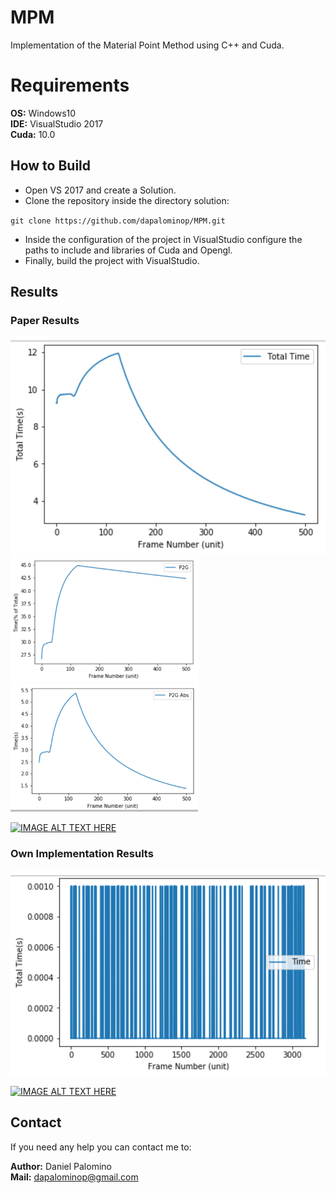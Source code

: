 # MPM
Implementation of the Material Point Method using C++ and Cuda.

# Requirements

**OS:** Windows10 <br/>
**IDE:** VisualStudio 2017 <br/>
**Cuda:** 10.0

## How to Build

 *  Open VS 2017 and create a Solution.
 *  Clone the repository inside the directory solution:
 
 ``
 git clone https://github.com/dapalominop/MPM.git
 ``
 
 *  Inside the configuration of the project in VisualStudio configure the paths to include and libraries of Cuda and Opengl.
 *  Finally, build the project with VisualStudio.
 
 ## Results
 ### Paper Results
 
 <div class="row">
  <div class="column">
    <img src="./static/taichi_total_time.png" width="600">
    
  </div>
  <div class="column">
    <img src="./static/taichi_p2g_porcent.png" width="300">
    <img src="./static/taichi_p2g_number.png" width="300">
  </div>
</div>

  [![IMAGE ALT TEXT HERE](https://img.youtube.com/vi/f4sM-PQ28MU/0.jpg)](https://youtu.be/f4sM-PQ28MU)

### Own Implementation Results 

<div class="row">
  <div class="column">
    <img src="./static/cuda_mpm_time.png" width="600">
    
  </div>
</div>
 
 [![IMAGE ALT TEXT HERE](https://img.youtube.com/vi/4m0TCEUNk9Q/0.jpg)](https://youtu.be/4m0TCEUNk9Q)
 
## Contact
If you need any help you can contact me to:
 
**Author:** Daniel Palomino <br/>
**Mail:**   dapalominop@gmail.com
